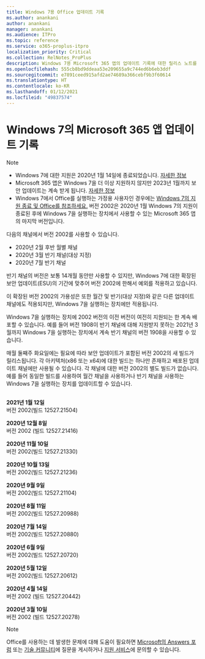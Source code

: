 ```yaml
---
title: Windows 7용 Office 업데이트 기록
ms.author: anankani
author: anankani
manager: anankani
ms.audience: ITPro
ms.topic: reference
ms.service: o365-proplus-itpro
localization_priority: Critical
ms.collection: RelNotes_ProPlus
description: Windows 7용 Microsoft 365 앱의 업데이트 기록에 대한 릴리스 노트를 고객에게 제공합니다.
ms.openlocfilehash: 555cb8bd9ddeaa53e209655a9c744ed6b6eb3ddf
ms.sourcegitcommit: e7891ceed915afd2ae74689a366cebf9b3f60614
ms.translationtype: HT
ms.contentlocale: ko-KR
ms.lasthandoff: 01/12/2021
ms.locfileid: "49837574"
---
```

# <a name="update-history-for-microsoft-365-apps-on-windows-7"></a>Windows 7의 Microsoft 365 앱 업데이트 기록 

 > [!NOTE]
>
>- Windows 7에 대한 지원은 2020년 1월 14일에 종료되었습니다. [자세한 정보](https://www.microsoft.com/microsoft-365/windows/end-of-windows-7-support?rtc=1)
>- Microsoft 365 앱은 Windows 7을 더 이상 지원하지 않지만 2023년 1월까지 보안 업데이트는 계속 받게 됩니다. [자세한 정보](https://docs.microsoft.com/DeployOffice/windows-7-support)
>- Windows 7에서 Office를 실행하는 가정용 사용자인 경우에는 [Windows 7의 지원 종료 및 Office를 참조하세요.](https://support.office.com/en-us/article/windows-7-end-of-support-and-office-78f20fab-b57b-44d7-8368-06a8493f3cb9?ui=en-US&rs=en-US&ad=US)
버전 2002은 2020년 1월 Windows 7의 지원이 종료된 후에 Windows 7을 실행하는 장치에서 사용할 수 있는 Microsoft 365 앱의 마지막 버전입니다.  

다음의 채널에서 버전 2002를 사용할 수 있습니다.
- 2020년 2월 후반 월별 채널
- 2020년 3월 반기 채널(대상 지정)
- 2020년 7월 반기 채널

반기 채널의 버전은 보통 14개월 동안만 사용할 수 있지만, Windows 7에 대한 확장된 보안 업데이트(ESU)의 기간에 맞추어 버전 2002에 한해서 예외를 적용하고 있습니다.

이 확장된 버전 2002의 가용성은 또한 월간 및 반기(대상 지정)와 같은 다른 업데이트 채널에도 적용되지만, Windows 7을 실행하는 장치에만 적용됩니다.

Windows 7을 실행하는 장치에 2002 버전의 이전 버전이 여전히 지원되는 한 계속 배포할 수 있습니다. 예를 들어 버전 1908이 반기 채널에 대해 지원받지 못하는 2021년 3월까지 Windows 7을 실행하는 장치에서 계속 반기 채널의 버전 1908을 사용할 수 있습니다.

매월 둘째주 화요일에는 필요에 따라 보안 업데이트가 포함된 버전 2002의 새 빌드가 릴리스됩니다. 각 아키텍처(x86 또는 x64)에 대한 빌드는 하나만 존재하고 배포된 업데이트 채널에만 사용될 수 있습니다. 각 채널에 대한 버전 2002의 별도 빌드가 없습니다. 예를 들어 동일한 빌드를 사용하여 월간 채널을 사용하거나 반기 채널을 사용하는 Windows 7을 실행하는 장치를 업데이트할 수 있습니다.

##

[//]: # (제거하지 마세요)

**2021년 1월 12일**<br/>
버전 2002(빌드 12527.21504)<br/>

**2020년 12월 8일**<br/>
버전 2002 (빌드 12527.21416)<br/>

**2020년 11월 10일**<br/>
버전 2002(빌드 12527.21330)<br/>

**2020년 10월 13일**<br/>
버전 2002(빌드 12527.21236)<br/>

**2020년 9월 9일**<br/>
버전 2002(빌드 12527.21104)<br/>

**2020년 8월 11일**<br/>
버전 2002(빌드 12527.20988)<br/>

**2020년 7월 14일**<br/>
버전 2002(빌드 12527.20880)<br/>

**2020년 6월 9일**<br/>
버전 2002(빌드 12527.20720)<br/>

**2020년 5월 12일**<br/>
버전 2002(빌드 12527.20612)<br/>

**2020년 4월 14일**<br/>
버전 2002 (빌드 12527.20442)<br/>

**2020년 3월 10일**<br/>
버전 2002 (빌드 12527.20278)<br/>




> [!NOTE]
> Office를 사용하는 데 발생한 문제에 대해 도움이 필요하면 [Microsoft의 Answers 포럼](https://answers.microsoft.com/) 또는 [기술 커뮤니티](https://techcommunity.microsoft.com/)에 질문을 게시하거나 [지원 서비스](https://support.microsoft.com/contactus)에 문의할 수 있습니다.
